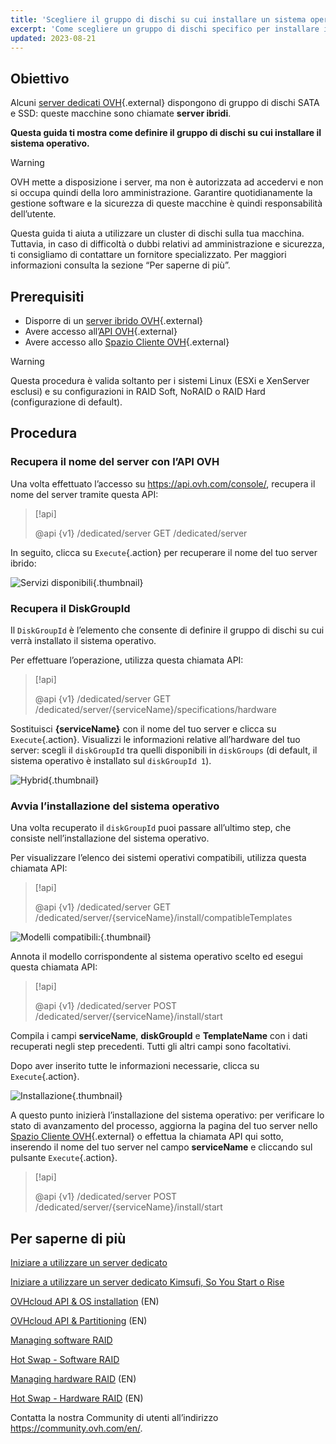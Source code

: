 ```yaml
---
title: 'Scegliere il gruppo di dischi su cui installare un sistema operativo'
excerpt: 'Come scegliere un gruppo di dischi specifico per installare il tuo sistema operativo'
updated: 2023-08-21
---
```


## Obiettivo

Alcuni [server dedicati OVH](https://www.ovh.it/server_dedicati/){.external} dispongono di gruppo di dischi SATA e SSD: queste macchine sono chiamate **server ibridi**.

**Questa guida ti mostra come definire il gruppo di dischi su cui installare il sistema operativo.**

> [!warning]
>
> OVH mette a disposizione i server, ma non è autorizzata ad accedervi e non si occupa quindi della loro amministrazione. Garantire quotidianamente la gestione software e la sicurezza di queste macchine è quindi responsabilità dell’utente.
>
> Questa guida ti aiuta a utilizzare un cluster di dischi sulla tua macchina. Tuttavia, in caso di difficoltà o dubbi relativi ad amministrazione e sicurezza, ti consigliamo di contattare un fornitore specializzato. Per maggiori informazioni consulta la sezione “Per saperne di più”.
>

## Prerequisiti

* Disporre di un [server ibrido OVH](https://www.ovh.it/server_dedicati/){.external}
* Avere accesso all’[API OVH](https://api.ovh.com/){.external}
* Avere accesso allo [Spazio Cliente OVH](https://www.ovh.com/auth/?action=gotomanager&from=https://www.ovh.it/&ovhSubsidiary=it){.external}

> [!warning]
>
> Questa procedura è valida soltanto per i sistemi Linux (ESXi e XenServer esclusi) e su configurazioni in RAID Soft, NoRAID o RAID Hard (configurazione di default).
>

## Procedura

### Recupera il nome del server con l’API OVH

Una volta effettuato l’accesso su <https://api.ovh.com/console/>, recupera il nome del server tramite questa API:

> [!api]
>
> @api {v1} /dedicated/server GET /dedicated/server
>

In seguito, clicca su `Execute`{.action} per recuperare il nome del tuo server ibrido:

![Servizi disponibili](images/services-01.png){.thumbnail}

### Recupera il DiskGroupId

Il `DiskGroupId` è l’elemento che consente di definire il gruppo di dischi su cui verrà installato il sistema operativo.

Per effettuare l’operazione, utilizza questa chiamata API:

> [!api]
>
> @api {v1} /dedicated/server GET /dedicated/server/{serviceName}/specifications/hardware
>

Sostituisci **{serviceName}** con il nome del tuo server e clicca su `Execute`{.action}. Visualizzi le informazioni relative all’hardware del tuo server: scegli il `diskGroupId` tra quelli disponibili in `diskGroups` (di default, il sistema operativo è installato sul `diskGroupId 1`).

![Hybrid](images/hybrid-01.png){.thumbnail}

### Avvia l’installazione del sistema operativo

Una volta recuperato il `diskGroupId` puoi passare all’ultimo step, che consiste nell’installazione del sistema operativo.

Per visualizzare l’elenco dei sistemi operativi compatibili, utilizza questa chiamata API:

> [!api]
>
> @api {v1} /dedicated/server GET /dedicated/server/{serviceName}/install/compatibleTemplates
>

![Modelli compatibili:](images/templates-01.png){.thumbnail}

Annota il modello corrispondente al sistema operativo scelto ed esegui questa chiamata API:

> [!api]
>
> @api {v1} /dedicated/server POST /dedicated/server/{serviceName}/install/start
>

Compila i campi **serviceName**, **diskGroupId** e **TemplateName** con i dati recuperati negli step precedenti. Tutti gli altri campi sono facoltativi.

Dopo aver inserito tutte le informazioni necessarie, clicca su `Execute`{.action}.

![Installazione](images/install-01.png){.thumbnail}

A questo punto inizierà l’installazione del sistema operativo: per verificare lo stato di avanzamento del processo, aggiorna la pagina del tuo server nello [Spazio Cliente OVH](https://www.ovh.com/auth/?action=gotomanager&from=https://www.ovh.it/&ovhSubsidiary=it){.external} o effettua la chiamata API qui sotto, inserendo il nome del tuo server nel campo **serviceName** e cliccando sul pulsante `Execute`{.action}.

> [!api]
>
> @api {v1} /dedicated/server POST /dedicated/server/{serviceName}/install/start
>

## Per saperne di più

[Iniziare a utilizzare un server dedicato](/pages/bare_metal_cloud/dedicated_servers/getting-started-with-dedicated-server)

[Iniziare a utilizzare un server dedicato Kimsufi, So You Start o Rise](/pages/bare_metal_cloud/dedicated_servers/getting-started-with-dedicated-server-eco)

[OVHcloud API & OS installation](/pages/bare_metal_cloud/dedicated_servers/api-os-installation) (EN)

[OVHcloud API & Partitioning](/pages/bare_metal_cloud/dedicated_servers/partitioning_ovh) (EN)

[Managing software RAID](/pages/bare_metal_cloud/dedicated_servers/raid_soft)

[Hot Swap - Software RAID](/pages/bare_metal_cloud/dedicated_servers/hotswap_raid_soft)

[Managing hardware RAID](/pages/bare_metal_cloud/dedicated_servers/raid_hard) (EN)

[Hot Swap - Hardware RAID](/pages/bare_metal_cloud/dedicated_servers/hotswap_raid_hard) (EN)

Contatta la nostra Community di utenti all’indirizzo <https://community.ovh.com/en/>.
